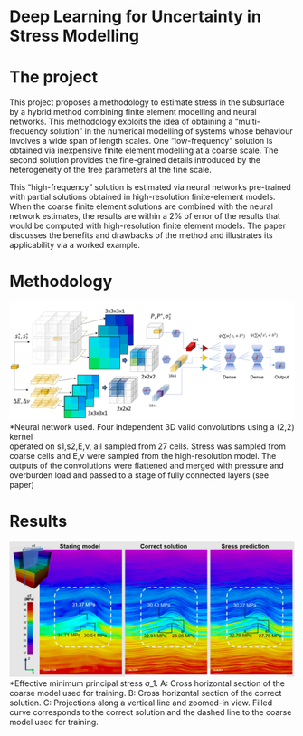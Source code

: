 # Deep Learning for Uncertainty in Stress Modelling 

# The project 
This project proposes a methodology to estimate stress in the subsurface by a hybrid method 
combining finite element modelling and neural networks. This methodology exploits the idea 
of obtaining a “multi-frequency solution” in the numerical modelling of systems whose behaviour
 involves a wide span of length scales. One “low-frequency” solution is obtained via inexpensive 
 finite element modelling at a coarse scale. The second solution provides the fine-grained 
 details introduced by the heterogeneity of the free parameters at the fine scale. 
 
 This “high-frequency” solution is estimated via neural networks pre-trained with partial 
 solutions obtained in high-resolution finite-element models. When the coarse finite element 
 solutions are combined with the neural network estimates, the results are within  a 2% 
 of error of the results that would be computed with high-resolution finite element models.
 The  paper discusses the benefits and drawbacks of the method and illustrates its applicability 
 via a worked example.
 
 # Methodology   
![](/network.PNG)
*Neural network used. Four independent 3D valid convolutions using a (2,2) kernel  
operated on s1,s2,E,ν, all sampled from 27 cells. Stress was sampled from coarse 
cells and E,ν were sampled from the high-resolution model. The outputs of the convolutions 
were flattened and merged with  pressure and overburden load and passed to a stage of  fully connected 
layers (see paper)

# Results  
 ![](/FrontPage2.png)
*Effective minimum principal stress σ_1. A: Cross horizontal section of the coarse model 
used for training. B: Cross horizontal section of the correct solution. 
C: Projections along a vertical line and zoomed-in view. Filled curve corresponds to 
the correct solution and the dashed line to the coarse model used for training. 

